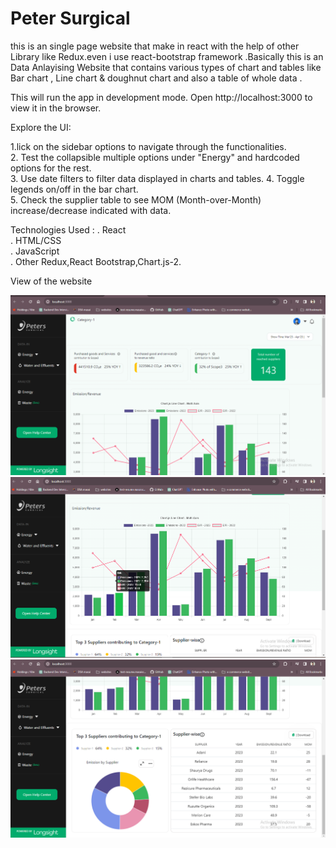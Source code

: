 

# Peter Surgical 

this is an single page website that make in react with the help of other Library like Redux.even i use react-bootstrap framework .Basically this is an Data Anlayising Website that contains various types of chart and tables like Bar chart , Line chart & doughnut chart and also a table of whole data .



This will run the app in development mode. Open http://localhost:3000 to view it in the browser.


Explore the UI:

1.lick on the sidebar options to navigate through the functionalities.<br/>
2. Test the collapsible multiple options under "Energy" and hardcoded options for the rest.<br/>
3. Use date filters to filter data displayed in charts and tables.
4. Toggle legends on/off in the bar chart.<br/>
5. Check the supplier table to see MOM (Month-over-Month) increase/decrease indicated with data.<br/>



Technologies Used :
. React <br/>
. HTML/CSS<br/>
. JavaScript<br/>
. Other Redux,React Bootstrap,Chart.js-2.<br/>


View of the website

<img src= "src/Components/Assests/ss1.png">
<img src= "src/Components/Assests/ss2.png">
<img src= "src/Components/Assests/ss3.png">


